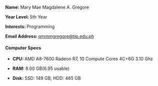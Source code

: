 <b>Name: </b>Mary Mae Magdalene A. Gregore

<b>Year Level: </b>5th Year

<b>Interests: </b>Programming

<b>Email Address: </b>qmmmgregore@tip.edu.ph

#### Computer Specs
* <b>CPU: </b>AMD A8-7600 Radeon R7, 10 Compute Cores 4C+6G 3.10 Ghz

* <b>RAM: </b>8.00 GB(6.95 usable)

* <b>Disk: </b>SSD: 149 GB, HDD: 465 GB



